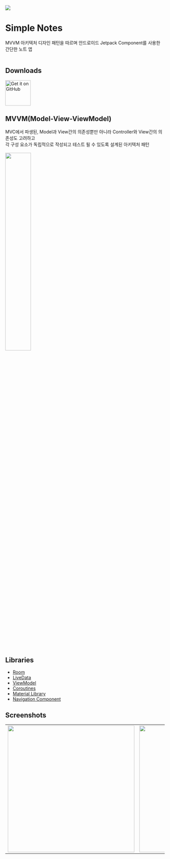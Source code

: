 <img src="https://github.com/youuungh/simple-note-android-app/assets/97438155/d6d26293-7f2f-43a5-a543-fc3f62d9f42d" />

# Simple Notes

MVVM 아키텍처 디자인 패턴을 따르며 안드로이드 Jetpack Component를 사용한 간단한 노트 앱<br/><br/>

## Downloads

<a href='https://github.com/youuungh/simple-note-android-app/releases'><img alt='Get it on GitHub' height="80" src='https://github.com/youuungh/simple-note-android-app/assets/97438155/10bb58ee-329b-496d-9ac0-5e737ce8ab30'/></a>

## MVVM(Model-View-ViewModel)

MVC에서 파생된, Model과 View간의 의존성뿐만 아니라 Controller와 View간의 의존성도 고려하고</br> 각 구성 요소가 독립적으로 작성되고 테스트 될 수 있도록 설계된 아키텍처 패턴<br/><br/>
<img src = "https://github.com/youuungh/simple-note-android-app/assets/97438155/3e48f97a-407d-42ab-95ff-25e2a6bde65a" width="40%" height="40%" /><br/>

## Libraries
<ul>
<li><a href="https://developer.android.com/topic/libraries/architecture/room" target="_blank">Room</a></li>
<li><a href="https://developer.android.com/topic/libraries/architecture/livedata">LiveData</a></li>
<li><a href="https://developer.android.com/topic/libraries/architecture/viewmodel" target="_blank">ViewModel</a></li>
<li><a href="https://developer.android.com/kotlin/coroutines" target="_blank">Coroutines</a></li>
<li><a href="https://material.io/develop/android/docs/getting-started/" target="_blank">Material Library</a></li>
<li><a href="https://developer.android.com/guide/navigation/navigation-getting-started" target="_blank">Navigation Component</a></li>
</ul>

## Screenshots
<table align="center">
  <tr>
    <td><img src="https://github.com/youuungh/simple-note-android-app/assets/97438155/798fb702-a560-4c9a-9188-a716bc838c61" height="400px" /></td>
    <td><img src="https://github.com/youuungh/simple-note-android-app/assets/97438155/45d6bdfd-5098-4e72-a260-3afa6cb64112" height="400px" /></td>
    <td><img src="https://github.com/youuungh/simple-note-android-app/assets/97438155/0d1de627-4deb-4963-aab4-e34abac4e452" height="400px" /></td>
    <td><img src="https://github.com/youuungh/simple-note-android-app/assets/97438155/056174ed-d2f4-4df4-a7a3-3cce85111c66" height="400px" /></td>
    <td><img src="https://github.com/youuungh/simple-note-android-app/assets/97438155/db3be121-be89-4c9f-8a7f-140591945f29" height="400px" /></td>
  </tr>
</table>
